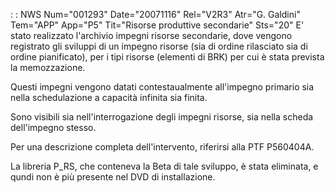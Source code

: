  :  : NWS Num="001293" Date="20071116" Rel="V2R3" Atr="G. Galdini" Tem="APP" App="P5" Tit="Risorse produttive secondarie" Sts="20"
E' stato realizzato l'archivio impegni risorse secondarie, dove vengono registrato gli sviluppi di un impegno risorse (sia di ordine rilasciato sia di ordine pianificato), per i tipi risorse (elementi di BRK) per cui è stata prevista la memozzazione.

Questi impegni vengono datati contestaualmente all'impegno primario sia nella schedulazione a capacità infinita sia finita.

Sono visibili sia nell'interrogazione degli impegni risorse, sia nella scheda dell'impegno stesso.

Per una descrizione completa dell'intervento, riferirsi alla PTF P560404A.

La libreria P_RS, che conteneva la Beta di tale sviluppo, è stata eliminata, e qundi non è più presente nel DVD di installazione.
